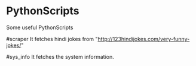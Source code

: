 # PythonScripts
Some useful PythonScripts

#scraper
  It fetches hindi jokes from "http://123hindijokes.com/very-funny-jokes/"

#sys_info
  It fetches the system information.


